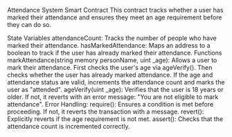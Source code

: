 Attendance System Smart Contract
This contract tracks whether a user has marked their attendance and ensures they meet an age requirement before they can do so.

State Variables
attendanceCount: Tracks the number of people who have marked their attendance.
hasMarkedAttendance: Maps an address to a boolean to track if the user has already marked their attendance.
Functions
markAttendance(string memory personName, uint _age):
Allows a user to mark their attendance.
First checks the user's age via ageVerify().
Then checks whether the user has already marked attendance.
If the age and attendance status are valid, increments the attendance count and marks the user as "attended".
ageVerify(uint _age):
Verifies that the user is 18 years or older.
If not, it reverts with an error message: "You are not eligible to mark attendance".
Error Handling:
require(): Ensures a condition is met before proceeding. If not, it reverts the transaction with a message.
revert(): Explicitly reverts if the age requirement is not met.
assert(): Checks that the attendance count is incremented correctly.
